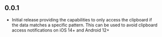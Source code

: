 ## 0.0.1

* Initial release providing the capabilities to only access the clipboard
if the data matches a specific pattern. This can be used to avoid clipboard 
access notifications on iOS 14+ and Android 12+
